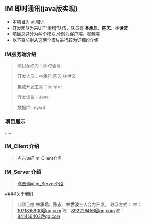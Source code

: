 ## IM 即时通讯(java版实现)

-  本项目为 uit培训
-  开发团队为来UIT“滑稽”队伍，队员有 **林承启**、**陈志**、**林世波** 
-  项目总共分为两个模块,分别为客户端、服务端
-  以下将分别从这两个模块进行较为详细的介绍

### IM服务端介绍
> 项目全称为：即时通讯
> 
> 开发人员：林承启 陈志 林世波
> 
> 集成开发工具：eclipse 
> 
> 开发语言：Java 
>
> 数据库: mysql

### 项目展示
.....
### IM_Client 介绍

> [点击访问Im_Client介绍][1]

### IM_Server 介绍

> [点击访问Im_Server介绍][2]

####关于我们

>此项目由 **林承启**、**陈志**、**林世波**三人合力开发。
>联系方式：
>林：1071895900@qq.com
>陈：892226456@qq.com
>波：841466403@qq.com

[1]:https://github.com/UIT-Training/207/tree/linchengqi/%E6%BB%91%E7%A8%BD%E7%BB%84/IM/IM_Client/README.md
[2]:https://github.com/UIT-Training/207/tree/linchengqi/%E6%BB%91%E7%A8%BD%E7%BB%84/IM/IM_Server/README.md